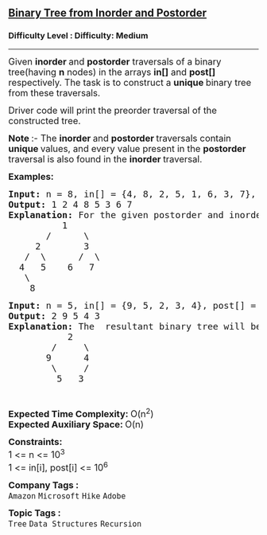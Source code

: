<h2><a href="https://www.geeksforgeeks.org/problems/tree-from-postorder-and-inorder/1?itm_source=geeksforgeeks&itm_medium=article&itm_campaign=bottom_sticky_on_article">Binary Tree from Inorder and Postorder</a></h2><h3>Difficulty Level : Difficulty: Medium</h3><hr><div class="problems_problem_content__Xm_eO"><p><span style="font-size: 18px;">Given <strong>inorder </strong>and <strong>postorder</strong> traversals of a binary tree(having <strong>n</strong> nodes) in the arrays <strong>in[]</strong> and <strong>post[]</strong> respectively. The task is to construct a <strong>unique </strong>binary tree from these traversals.</span></p>
<p><span style="font-size: 18px;">Driver code will print the preorder traversal of the constructed tree.</span></p>
<p><span style="font-size: 18px;"><strong>Note </strong>:- The <strong>inorder </strong>and <strong>postorder </strong>traversals contain <strong>unique </strong>values, and every value present in the <strong>postorder </strong>traversal is also found in the <strong>inorder </strong>traversal.</span></p>
<p><span style="font-size: 18px;"><strong>Examples:</strong></span></p>
<pre><span style="font-size: 18px;"><strong>Input: </strong>n = 8, in[] = {4, 8, 2, 5, 1, 6, 3, 7}, post[] = {8, 4, 5, 2, 6, 7, 3, 1}
<strong>Output: </strong>1 2 4 8 5 3 6 7<strong>
Explanation: </strong>For the given postorder and inorder traversal of tree the&nbsp; resultant binary tree will be
&nbsp;&nbsp;&nbsp;&nbsp;&nbsp;&nbsp;&nbsp;&nbsp;&nbsp; 1
&nbsp;&nbsp;&nbsp;&nbsp;&nbsp;&nbsp; /&nbsp;&nbsp; &nbsp;  \
&nbsp;&nbsp;&nbsp;&nbsp; 2&nbsp;&nbsp;&nbsp;&nbsp;&nbsp; &nbsp; 3
&nbsp;&nbsp; /&nbsp; \      /  \
&nbsp; 4&nbsp;&nbsp; 5&nbsp;&nbsp;  6&nbsp;&nbsp;&nbsp;7
&nbsp;&nbsp;&nbsp;\
&nbsp;&nbsp;&nbsp;&nbsp;8</span>
</pre>
<pre><span style="font-size: 18px;"><strong>Input: </strong>n = 5, in[] = {9, 5, 2, 3, 4}, post[] = {5, 9, 3, 4, 2}
<strong>Output: </strong>2 9 5 4 3<strong>
Explanation: </strong>The&nbsp; resultant binary tree will be
&nbsp; &nbsp; &nbsp; &nbsp; &nbsp; &nbsp;2
&nbsp; &nbsp; &nbsp; &nbsp; /&nbsp;  &nbsp; \
&nbsp; &nbsp; &nbsp;&nbsp; 9&nbsp; &nbsp; &nbsp; 4
       &nbsp;\     /
     &nbsp; &nbsp; 5   3</span></pre>
<p>&nbsp;</p>
<p><span style="font-size: 18px;"><strong>Expected Time Complexity:&nbsp;</strong>O(n<sup>2</sup>)<br><strong>Expected Auxiliary Space:&nbsp;</strong>O(n)</span></p>
<p><span style="font-size: 18px;"><strong>Constraints:</strong></span><br><span style="font-size: 18px;">1 &lt;= n &lt;= 10<sup>3</sup><br>1 &lt;= in[i], post[i] &lt;= 10<sup>6</sup></span></p></div><p><span style=font-size:18px><strong>Company Tags : </strong><br><code>Amazon</code>&nbsp;<code>Microsoft</code>&nbsp;<code>Hike</code>&nbsp;<code>Adobe</code>&nbsp;<br><p><span style=font-size:18px><strong>Topic Tags : </strong><br><code>Tree</code>&nbsp;<code>Data Structures</code>&nbsp;<code>Recursion</code>&nbsp;
